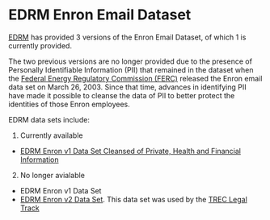 # EDRM Enron Email Dataset

[EDRM](http://edrm.net/) has provided 3 versions of the Enron Email Dataset, of which 1 is currently provided.

The two previous versions are no longer provided due to the presence of Personally Identifiable Information (PII) that remained in the dataset when the [Federal Energy Regulatory Commission (FERC)](https://www.ferc.gov) released the Enron email data set on March 26, 2003. Since that time, advances in identifying PII have made it possible to cleanse the data of PII to better protect the identities of those Enron employees.

EDRM data sets include:

1. Currently available
  * [EDRM Enron v1 Data Set Cleansed of Private, Health and Financial Information](http://www.edrm.net/resources/data-sets/edrm-enron-email-data-set)
2. No longer avialable
  * EDRM Enron v1 Data Set
  * [EDRM Enron v2 Data Set](http://www.edrm.net/archives/8742). This data set was used by the [TREC Legal Track](http://trec-legal.umiacs.umd.edu/)
